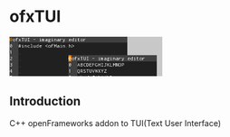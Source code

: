 ofxTUI
======

[![ScreenShot](https://github.com/tanitta/ofxTUI/blob/master/ofxaddons_thumbnail.png)](https://vimeo.com/59048639)

Introduction
------------
C++ openFrameworks addon to TUI(Text User Interface)
